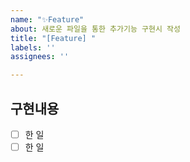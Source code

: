 ```yaml
---
name: "✨Feature"
about: 새로운 파일을 통한 추가기능 구현시 작성
title: "[Feature] "
labels: ''
assignees: ''

---
```


## 구현내용
- [ ] 한 일
- [ ] 한 일
